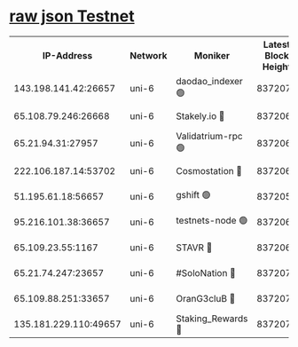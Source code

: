 [raw json Testnet](https://rpc-check.junot.stavr.tech/junot/rpc-junot-result.json)
=


<table><tr><th>IP-Address</th><th>Network</th><th>Moniker</th><th>Latest Block Height</th><th>Earliest Block Height</th><th>Catching Up</th><th>Tx Index</th><th>Voting Power</th><th>Scan Time</th></tr><tr><td>143.198.141.42:26657</td><td>uni-6</td><td>daodao_indexer 🟢</td><td>8372070</td><td>1</td><td>False</td><td>off</td><td>0</td><td>2024-02-27T10:45:07.642965453UTC</td></tr><tr><td>65.108.79.246:26668</td><td>uni-6</td><td>Stakely.io 🔴</td><td>8372066</td><td>1570872</td><td>False</td><td>on</td><td>11</td><td>2024-02-27T10:44:57.611963472UTC</td></tr><tr><td>65.21.94.31:27957</td><td>uni-6</td><td>Validatrium-rpc 🟢</td><td>8372064</td><td>2943363</td><td>False</td><td>on</td><td>0</td><td>2024-02-27T10:44:53.211327767UTC</td></tr><tr><td>222.106.187.14:53702</td><td>uni-6</td><td>Cosmostation 🔴</td><td>8372063</td><td>7473037</td><td>False</td><td>on</td><td>109003</td><td>2024-02-27T10:44:50.808056604UTC</td></tr><tr><td>51.195.61.18:56657</td><td>uni-6</td><td>gshift 🟢</td><td>8372059</td><td>7691417</td><td>False</td><td>on</td><td>0</td><td>2024-02-27T10:44:39.538793753UTC</td></tr><tr><td>95.216.101.38:36657</td><td>uni-6</td><td>testnets-node 🟢</td><td>8372067</td><td>8116304</td><td>False</td><td>on</td><td>0</td><td>2024-02-27T10:44:59.994370741UTC</td></tr><tr><td>65.109.23.55:1167</td><td>uni-6</td><td>STAVR 🔴</td><td>8372069</td><td>8207211</td><td>False</td><td>off</td><td>6054</td><td>2024-02-27T10:45:04.395033724UTC</td></tr><tr><td>65.21.74.247:23657</td><td>uni-6</td><td>#SoloNation 🔴</td><td>8372070</td><td>8237483</td><td>False</td><td>on</td><td>112</td><td>2024-02-27T10:45:06.756444799UTC</td></tr><tr><td>65.109.88.251:33657</td><td>uni-6</td><td>OranG3cluB 🔴</td><td>8372072</td><td>8297813</td><td>False</td><td>on</td><td>11</td><td>2024-02-27T10:45:12.035520933UTC</td></tr><tr><td>135.181.229.110:49657</td><td>uni-6</td><td>Staking_Rewards 🔴</td><td>8372072</td><td>8297813</td><td>False</td><td>on</td><td>1008</td><td>2024-02-27T10:45:12.342679244UTC</td></tr></table>